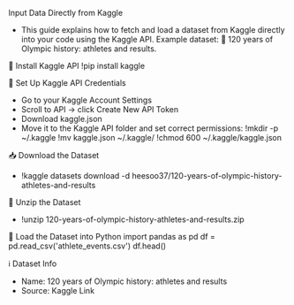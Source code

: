 Input Data Directly from Kaggle
- This guide explains how to fetch and load a dataset from Kaggle directly into your code using the Kaggle API.
Example dataset: 🏅 120 years of Olympic history: athletes and results.

🔑 Install Kaggle API
!pip install kaggle

🔑 Set Up Kaggle API Credentials 
- Go to your Kaggle Account Settings
- Scroll to API → click Create New API Token
- Download kaggle.json
- Move it to the Kaggle API folder and set correct permissions:
!mkdir -p ~/.kaggle
!mv kaggle.json ~/.kaggle/
!chmod 600 ~/.kaggle/kaggle.json

📥 Download the Dataset 
- !kaggle datasets download -d heesoo37/120-years-of-olympic-history-athletes-and-results

📂 Unzip the Dataset 
- !unzip 120-years-of-olympic-history-athletes-and-results.zip

📂 Load the Dataset into Python 
import pandas as pd
df = pd.read_csv('athlete_events.csv')
df.head()

ℹ️ Dataset Info
- Name: 120 years of Olympic history: athletes and results
- Source: Kaggle Link
